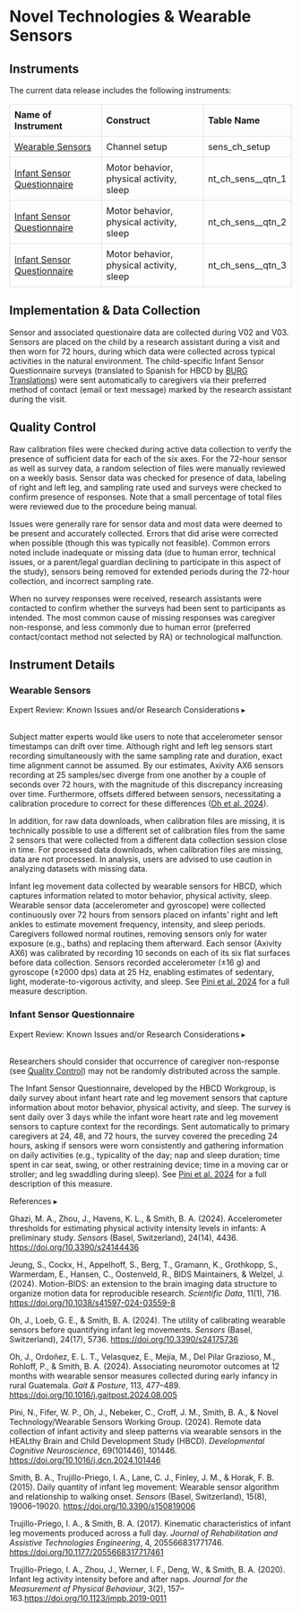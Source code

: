 # Novel Technologies & Wearable Sensors

## Instruments
The current data release includes the following instruments:

<table style="width: 100%; border-collapse: collapse; table-layout: fixed;">
  <thead>
    <tr>
      <th style="border: 1px solid #ddd; padding: 8px; text-align: left;">Name of Instrument</th>
      <th style="border: 1px solid #ddd; padding: 8px; text-align: left;">Construct</th>
      <th style="border: 1px solid #ddd; padding: 8px; text-align: left;">Table Name</th>
    </tr>
  </thead>
<tbody>
  <tr>
		<td style="border: 1px solid #ddd; padding: 8px; word-wrap: break-word; white-space: normal;"><a href="#wearable-sensors">Wearable Sensors</a></td>
		<td style="border: 1px solid #ddd; padding: 8px; word-wrap: break-word; white-space: normal;">Channel setup</td>
		<td style="border: 1px solid #ddd; padding: 8px; word-wrap: break-word; white-space: normal;">sens_ch_setup</td>
	</tr>
	<tr>
		<td style="border: 1px solid #ddd; padding: 8px; word-wrap: break-word; white-space: normal;"><a href="#infant-sensor-questionnaire">Infant Sensor Questionnaire</a></td>
		<td style="border: 1px solid #ddd; padding: 8px; word-wrap: break-word; white-space: normal;">Motor behavior, physical activity, sleep</td>
		<td style="border: 1px solid #ddd; padding: 8px; word-wrap: break-word; white-space: normal;">nt_ch_sens__qtn_1</td>
	</tr>
	<tr>
		<td style="border: 1px solid #ddd; padding: 8px; word-wrap: break-word; white-space: normal;"><a href="#infant-sensor-questionnaire">Infant Sensor Questionnaire</a></td>
		<td style="border: 1px solid #ddd; padding: 8px; word-wrap: break-word; white-space: normal;">Motor behavior, physical activity, sleep</td>
		<td style="border: 1px solid #ddd; padding: 8px; word-wrap: break-word; white-space: normal;">nt_ch_sens__qtn_2</td>
	</tr>
	<tr>
		<td style="border: 1px solid #ddd; padding: 8px; word-wrap: break-word; white-space: normal;"><a href="#infant-sensor-questionnaire">Infant Sensor Questionnaire</a></td>
		<td style="border: 1px solid #ddd; padding: 8px; word-wrap: break-word; white-space: normal;">Motor behavior, physical activity, sleep</td>
		<td style="border: 1px solid #ddd; padding: 8px; word-wrap: break-word; white-space: normal;">nt_ch_sens__qtn_3</td>
	</tr>  
</tbody>
</table>

## Implementation & Data Collection
Sensor and associated questionaire data are collected during V02 and V03. Sensors are placed on the child by a research assistant during a visit and then worn for 72 hours, during which data were collected across typical activities in the natural environment.
The child-specific Infant Sensor Questionnaire surveys (translated to Spanish for HBCD by [BURG Translations](https://burgtranslations.com/our-services/)) were sent automatically to caregivers via their preferred method of contact (email or text message) marked by the research assistant during the visit.

## Quality Control
Raw calibration files were checked during active data collection to verify the presence of sufficient data for each of the six axes. For the 72-hour sensor as well as survey data, a random selection of files were manually reviewed on a weekly basis. Sensor data was checked for presence of data, labeling of right and left leg, and sampling rate used and surveys were checked to confirm presence of responses. Note that a small percentage of total files were reviewed due to the procedure being manual.

Issues were generally rare for sensor data and most data were deemed to be present and accurately collected. Errors that did arise were corrected when possible (though this was typically not feasible). Common errors noted include inadequate or missing data (due to human error, technical issues, or a parent/legal guardian declining to participate in this aspect of the study), sensors being removed for extended periods during the 72-hour collection, and incorrect sampling rate.

When no survey responses were received, research assistants were contacted to confirm whether the surveys had been sent to participants as intended. The most common cause of missing responses was caregiver non-response, and less commonly due to human error (preferred contact/contact method not selected by RA) or technological malfunction. 

## Instrument Details
### Wearable Sensors
<p>
<div id="sensors-warning" class="warning-banner" onclick="toggleCollapse(this)">
  <span class="emoji"><i class="fas fa-exclamation-triangle"></i></span>
  <span class="text">Expert Review: Known Issues and/or Research Considerations</span>
  <span class="arrow">▸</span>
</div>
<div class="collapsible-content">
<br>
<p>Subject matter experts would like users to note that accelerometer sensor timestamps can drift over time. Although right and left leg sensors start recording simultaneously with the same sampling rate and duration, exact time alignment cannot be assumed. By our estimates, Axivity AX6 sensors recording at 25 samples/sec diverge from one another by a couple of seconds over 72 hours, with the magnitude of this discrepancy increasing over time. Furthermore, offsets differed between sensors, necessitating a calibration procedure to correct for these differences (<a href="https://doi.org/10.3390/s24175736">Oh et al. 2024</a>).</p>

<p>In addition, for raw data downloads, when calibration files are missing, it is technically possible to use a different set of calibration files from the same 2 sensors that were collected from a different data collection session close in time. For processed data downloads, when calibration files are missing, data are not processed. In analysis, users are advised to use caution in analyzing datasets with missing data.</p> 
</div>
</p>

Infant leg movement data collected by wearable sensors for HBCD, which captures information related to motor behavior, physical activity, sleep. Wearable sensor data (accelerometer and gyroscope) were collected continuously over 72 hours from sensors placed on infants’ right and left ankles to estimate movement frequency, intensity, and sleep periods. Caregivers followed normal routines, removing sensors only for water exposure (e.g., baths) and replacing them afterward. Each sensor (Axivity AX6) was calibrated by recording 10 seconds on each of its six flat surfaces before data collection. Sensors recorded accelerometer (±16 g) and gyroscope (±2000 dps) data at 25 Hz, enabling estimates of sedentary, light, moderate-to-vigorous activity, and sleep. See [Pini et al. 2024](https://doi.org/10.1016/j.dcn.2024.101446) for a full measure description.


### Infant Sensor Questionnaire
<p>
<div id="survey-warning" class="warning-banner" onclick="toggleCollapse(this)">
  <span class="emoji"><i class="fas fa-exclamation-triangle"></i></span>
  <span class="text">Expert Review: Known Issues and/or Research Considerations</span>
  <span class="arrow">▸</span>
</div>
<div class="collapsible-content">
<br>
<p>Researchers should consider that occurrence of caregiver non-response (see <a href="#quality-control">Quality Control</a>) may not be randomly distributed across the sample.</p>
</div>
</p>

The Infant Sensor Questionnaire, developed by the HBCD Workgroup, is daily survey about infant heart rate and leg movement sensors that capture information about motor behavior, physical activity, and sleep. The survey is sent daily over 3 days while the infant wore heart rate and leg movement sensors to capture context for the recordings. Sent automatically to primary caregivers at 24, 48, and 72 hours, the survey covered the preceding 24 hours, asking if sensors were worn consistently and gathering information on daily activities (e.g., typicality of the day; nap and sleep duration; time spent in car seat, swing, or other restraining device; time in a moving car or stroller; and leg swaddling during sleep). See [Pini et al. 2024](https://doi.org/10.1016/j.dcn.2024.101446) for a full description of this measure. 

<p>
<div id="references-banner" class="references-banner" onclick="toggleCollapse(this)">
    <span class="text">References</span>
  <span class="arrow">▸</span>
</div>
<div class="references-collapsible-content">
<p>Ghazi, M. A., Zhou, J., Havens, K. L., &amp; Smith, B. A. (2024). Accelerometer thresholds for estimating physical activity intensity levels in infants: A preliminary study. <em>Sensors</em> (Basel, Switzerland), 24(14), 4436. <a href="https://doi.org/10.3390/s24144436">https://doi.org/10.3390/s24144436</a></p>
<p>Jeung, S., Cockx, H., Appelhoff, S., Berg, T., Gramann, K., Grothkopp, S., Warmerdam, E., Hansen, C., Oostenveld, R., BIDS Maintainers, &amp; Welzel, J. (2024). Motion-BIDS: an extension to the brain imaging data structure to organize motion data for reproducible research. <em>Scientific Data</em>, 11(1), 716. <a href="https://doi.org/10.1038/s41597-024-03559-8">https://doi.org/10.1038/s41597-024-03559-8</a></p>
<p>Oh, J., Loeb, G. E., &amp; Smith, B. A. (2024). The utility of calibrating wearable sensors before quantifying infant leg movements. <em>Sensors</em> (Basel, Switzerland), 24(17), 5736. <a href="https://doi.org/10.3390/s24175736">https://doi.org/10.3390/s24175736</a></p>
<p>Oh, J., Ordoñez, E. L. T., Velasquez, E., Mejía, M., Del Pilar Grazioso, M., Rohloff, P., &amp; Smith, B. A. (2024). Associating neuromotor outcomes at 12 months with wearable sensor measures collected during early infancy in rural Guatemala. <em>Gait &amp; Posture</em>, 113, 477–489. <a href="https://doi.org/10.1016/j.gaitpost.2024.08.005">https://doi.org/10.1016/j.gaitpost.2024.08.005</a></p>
<p>Pini, N., Fifer, W. P., Oh, J., Nebeker, C., Croff, J. M., Smith, B. A., &amp; Novel Technology/Wearable Sensors Working Group. (2024). Remote data collection of infant activity and sleep patterns via wearable sensors in the HEALthy Brain and Child Development Study (HBCD). <em>Developmental Cognitive Neuroscience</em>, 69(101446), 101446. <a href="https://doi.org/10.1016/j.dcn.2024.101446">https://doi.org/10.1016/j.dcn.2024.101446</a></p>
<p>Smith, B. A., Trujillo-Priego, I. A., Lane, C. J., Finley, J. M., &amp; Horak, F. B. (2015). Daily quantity of infant leg movement: Wearable sensor algorithm and relationship to walking onset. <em>Sensors</em> (Basel, Switzerland), 15(8), 19006–19020. <a href="https://doi.org/10.3390/s150819006">https://doi.org/10.3390/s150819006</a></p>
<p>Trujillo-Priego, I. A., &amp; Smith, B. A. (2017). Kinematic characteristics of infant leg movements produced across a full day. <em>Journal of Rehabilitation and Assistive Technologies Engineering</em>, 4, 205566831771746. <a href="https://doi.org/10.1177/2055668317717461">https://doi.org/10.1177/2055668317717461</a></p>
<p>Trujillo-Priego, I. A., Zhou, J., Werner, I. F., Deng, W., &amp; Smith, B. A. (2020). Infant leg activity intensity before and after naps. <em>Journal for the Measurement of Physical Behaviour</em>, 3(2), 157–163.<a href="https://doi.org/10.1123/jmpb.2019-0011">https://doi.org/10.1123/jmpb.2019-0011</a></p>
</div>
</p>